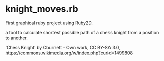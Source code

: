 # knight_moves.rb
First graphical ruby project using Ruby2D.

a tool to calculate shortest possible path of a chess knight from a position to another.


'Chess Knight' by Cburnett - Own work, CC BY-SA 3.0, https://commons.wikimedia.org/w/index.php?curid=1499808

